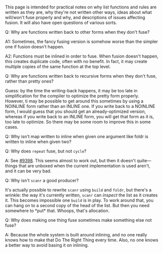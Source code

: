 
This page is intended for practical notes on why list functions and rules are written as they are, why they're not written other ways, ideas about what will/won't fuse properly and why, and descriptions of issues affecting fusion. It will also have open questions of various sorts.


Q: Why are functions written back to other forms when they don't fuse?


A1: Sometimes, the fancy fusing version is somehow worse than the simpler one if fusion doesn't happen.


A2: Functions must be inlined in order to fuse. When fusion doesn't happen, this creates duplicate code, often with no benefit. In fact, it may create multiple copies of the same function at the top level.


Q: Why are functions written back to recursive forms when they don't fuse, rather than pretty ones?


Guess: by the time the writing-back happens, it may be too late in simplification for the compiler to optimize the pretty form properly. However, ti may be possible to get around this sometimes by using a NOINLINE form rather than an INLINE one. If you write back to a NOINLINE form, I would guess that you should get an already-optimized version, whereas if you write back to an INLINE form, you will get that form as it is, too late to optimize. So there may be some room to improve this in some cases.


Q: Why isn't map written to inline when given one argument like foldr is written to inline when given two?


Q: Why does `repeat` fuse, but not `cycle`?


A: See [\#9398](https://gitlab.haskell.org//ghc/ghc/issues/9398). This seems almost to work out, but then it doesn't quite—things that are unboxed when the current implementation is used aren't, and it can be very bad.


Q: Why isn't `scanr` a good producer?


It's actually possible to rewrite `scanr` using `build` and `foldr`, but there's a wrinkle: the way it's currently written, `scanr` can *inspect* the list as it creates it. This becomes impossible one `build` is in play. To work around that, you can hang on to a second copy of the head of the list. But then you need somewhere to \*put\* that. Whoops, that's allocation.


Q: Why does making one thing fuse sometimes make something else not fuse?


A: Because the whole system is built around inlining, and no one really knows how to make that Do The Right Thing every time. Also, no one knows a better way to avoid basing it on inlining.
